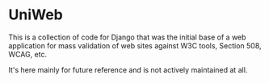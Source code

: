 UniWeb
======

This is a collection of code for Django that was the initial base of a web application for mass validation of web sites against W3C tools, Section 508, WCAG, etc.

It's here mainly for future reference and is not actively maintained at all.